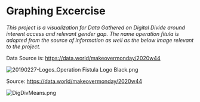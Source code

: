 # Graphing Excercise

*This project is a visualization for Data Gathered on Digital Divide around interent access and relevant gender gap. The name operation fitula is adopted from the source of information as well as the below image relevant to the project.*

Data Source is: https://data.world/makeovermonday/2020w44

![20190227-Logos_Operation Fistula Logo Black.png](https://view.dwcontent.com/file_view/makeovermonday/2020w44/20190227-Logos_Operation%20Fistula%20Logo%20Black.png?auth=eyJhbGciOiJIUzUxMiJ9.eyJzdWIiOiJwcm9kLXVzZXItY2xpZW50Om10aGlydGVlbiIsImlzcyI6ImFnZW50Om10aGlydGVlbjo6ZTkyZWFkZDEtMGQzMS00Zjc2LWI0YzctZjRmNThjYzZmN2VjIiwiaWF0IjoxNjMyNDM2MjAyLCJyb2xlIjpbInVzZXIiLCJ1c2VyX2FwaV9hZG1pbiIsInVzZXJfYXBpX2VudGVycHJpc2VfYWRtaW4iLCJ1c2VyX2FwaV9yZWFkIiwidXNlcl9hcGlfd3JpdGUiXSwiZ2VuZXJhbC1wdXJwb3NlIjpmYWxzZSwidXJsIjoiMDVkMjRmMWM0YjEzOTc4YWM0MWUzNjVmNWFlMTNiYWY3MDMxNjM0ZSJ9.atmYF8kx_PEjST0zatGUyZir_13RSX0JDksaza_NZPlxyGK02uXCgZT2YCT_ghKIJPwotkD8c7yrwXAbuUWYWw)

Source: https://data.world/makeovermonday/2020w44

![DigDivMeans.png](https://drive.google.com/uc?export=view&id=1-GSAmiIoLWTEiPcDc0rdBxLXjcyw_-is)
